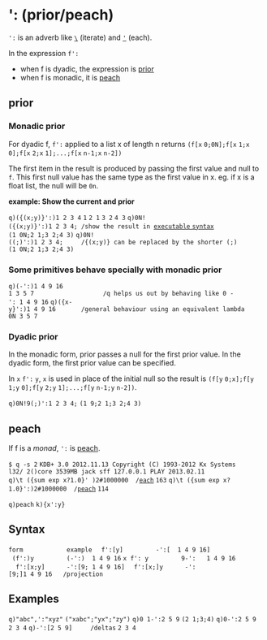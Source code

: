 ': (prior/peach)
================

`':` is an adverb like [`\`](Reference/BackSlash#iterate "wikilink") (iterate) and [`'`](Reference/Apostrophe#each "wikilink") (each).

In the expression `f':`

-   when f is dyadic, the expression is [prior](Reference/ApostropheColon#prior "wikilink")
-   when f is monadic, it is [peach](Reference/ApostropheColon#peach "wikilink")

prior
-----

### Monadic prior

For dyadic f, `f':` applied to a list x of length n returns `(f[x` `0;0N];f[x` `1;x` `0];f[x` `2;x` `1];...;f[x` `n-1;x` `n-2])`

The first item in the result is produced by passing the first value and null to `f`. This first null value has the same type as the first value in x. eg. if x is a float list, the null will be `0n`.

**example: Show the current and prior**

`q)({(x;y)}':)1 2 3 4`
`1`
`2 1`
`3 2`
`4 3`
`q)0N!({(x;y)}':)1 2 3 4; /show the result in `[`executable` `syntax`](Reference/BangSymbol#other "wikilink")
`(1 0N;2 1;3 2;4 3)`
`q)0N!((;)':)1 2 3 4;     /{(x;y)} can be replaced by the shorter (;)`
`(1 0N;2 1;3 2;4 3)`

### Some primitives behave specially with monadic prior

`q)(-':)1 4 9 16`
`1 3 5 7                   /q helps us out by behaving like 0 -': 1 4 9 16`
`q)({x-y}':)1 4 9 16       /general behaviour using an equivalent lambda`
`0N 3 5 7`

### Dyadic prior

In the monadic form, prior passes a null for the first prior value. In the dyadic form, the first prior value can be specified.

In `x` `f':` `y`, `x` is used in place of the initial null so the result is `(f[y` `0;x];f[y` `1;y` `0];f[y` `2;y` `1];...;f[y` `n-1;y` `n-2])`.

`q)0N!9(;)':1 2 3 4;`
`(1 9;2 1;3 2;4 3)`

peach
-----

If f is a *monad*, `':` is [peach](Reference/peach "wikilink").

`$ q -s 2`
`KDB+ 3.0 2012.11.13 Copyright (C) 1993-2012 Kx Systems`
`l32/ 2()core 3539MB jack sff 127.0.0.1 PLAY 2013.02.11 `
`q)\t ({sum exp x?1.0}' )2#1000000  /`[`each`](Reference/Apostrophe "wikilink")
`163`
`q)\t ({sum exp x?1.0}':)2#1000000  /`[`peach`](Reference/peach "wikilink")
`114`

`q)peach`
`k){x':y}`

Syntax
------

`form            example`
`  f':[y]         -':[  1 4 9 16]`
` (f':)y         (-':)  1 4 9 16`
`x f': y         9-':   1 4 9 16    `
`  f':[x;y]      -':[9; 1 4 9 16]`
`  f':[x;]y      -':[9;]1 4 9 16   /projection`

Examples
--------

`q)"abc",':"xyz"`
`("xabc";"yx";"zy")`
`q)0 1-':2 5 9`
`(2 1;3;4)`
`q)0-':2 5 9`
`2 3 4`
`q)-':[2 5 9]     /deltas`
`2 3 4`
